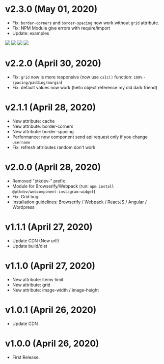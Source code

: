 # v2.3.0 (May 01, 2020)
* Fix: `border-corners` and `border-spacing` now work without `grid` attribute.
* Fix: NPM Module give errors with require/import
* Update: examples

[![](https://img.shields.io/badge/donate-paypal-005EA6.svg?logo=paypal)](https://www.paypal.me/ptkdev) [![](https://img.shields.io/badge/donate-patreon-F87668.svg?logo=patreon)](https://www.patreon.com/ptkdev) [![](https://img.shields.io/badge/donate-sponsors-ea4aaa.svg?logo=github)](https://github.com/sponsors/ptkdev/)  [![](https://img.shields.io/badge/donate-ko--fi-29abe0.svg?logo=ko-fi)](https://ko-fi.com/ptkdev)


# v2.2.0 (April 30, 2020)
* Fix: `grid` now is more responsive (now use `calc()` function: `100%` - `spacing/padding/margin`)
* Fix: default values now work (hello object reference my old dark friend)


# v2.1.1 (April 28, 2020)
* New attribute: cache
* New attribute: border-corners
* New attribute: border-spacing
* Performance: now component send api request only if you change `username`
* Fix: refresh attributes random don't work


# v2.0.0 (April 28, 2020)
* Removed "ptkdev-" prefix
* Module for Browserify/Webpack (run: `npm install @ptkdev/webcomponent-instagram-widget`)
* Fix: Grid bug
* Installation guidelines: Browserify / Webpack / ReactJS / Angular / Wordpress


# v1.1.1 (April 27, 2020)
* Update CDN (New url!)
* Update build/dist


# v1.1.0 (April 27, 2020)
* New attribute: items-limit
* New attribute: grid
* New attribute: image-width / image-height


# v1.0.1 (April 26, 2020)
* Update CDN


# v1.0.0 (April 26, 2020)
* First Release.